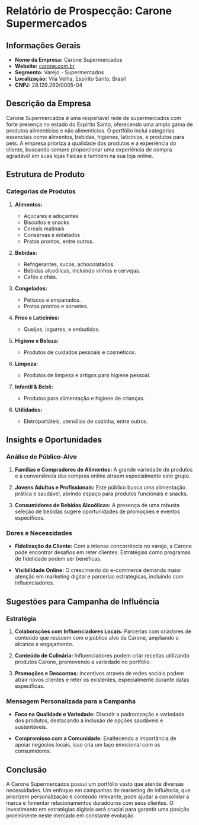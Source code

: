 # Relatório de Prospecção: Carone Supermercados

## Informações Gerais
- **Nome da Empresa:** Carone Supermercados
- **Website:** [carone.com.br](http://www.carone.com.br)
- **Segmento:** Varejo - Supermercados
- **Localização:** Vila Velha, Espírito Santo, Brasil
- **CNPJ:** 28.129.260/0005-04

## Descrição da Empresa
Carone Supermercados é uma respeitável rede de supermercados com forte presença no estado do Espírito Santo, oferecendo uma ampla gama de produtos alimentícios e não alimentícios. O portfólio inclui categorias essenciais como alimentos, bebidas, higienes, laticínios, e produtos para pets. A empresa prioriza a qualidade dos produtos e a experiência do cliente, buscando sempre proporcionar uma experiência de compra agradável em suas lojas físicas e também na sua loja online.

## Estrutura de Produto
### Categorias de Produtos
1. **Alimentos:**
   - Açúcares e adoçantes
   - Biscoitos e snacks
   - Cereais matinais
   - Conservas e enlatados
   - Pratos prontos, entre outros.

2. **Bebidas:**
   - Refrigerantes, sucos, achocolatados.
   - Bebidas alcoólicas, incluindo vinhos e cervejas.
   - Cafés e chás.

3. **Congelados:**
   - Petiscos e empanados.
   - Pratos prontos e sorvetes.

4. **Frios e Laticínios:**
   - Queijos, iogurtes, e embutidos.

5. **Higiene e Beleza:**
   - Produtos de cuidados pessoais e cosméticos.

6. **Limpeza:**
   - Produtos de limpeza e artigos para higiene pessoal.

7. **Infantil & Bebê:**
   - Produtos para alimentação e higiene de crianças.

8. **Utilidades:**
   - Eletroportáteis, utensílios de cozinha, entre outros.

## Insights e Oportunidades
### Análise de Público-Alvo
1. **Famílias e Compradores de Alimentos:** A grande variedade de produtos e a conveniência das compras online atraem especialmente este grupo.
   
2. **Jovens Adultos e Profissionais:** Este público busca uma alimentação prática e saudável, abrindo espaço para produtos funcionais e snacks.

3. **Consumidores de Bebidas Alcoólicas:** A presença de uma robusta seleção de bebidas sugere oportunidades de promoções e eventos específicos.

### Dores e Necessidades
- **Fidelização do Cliente:** Com a intensa concorrência no varejo, a Carone pode encontrar desafios em reter clientes. Estratégias como programas de fidelidade podem ser benéficas.

- **Visibilidade Online:** O crescimento do e-commerce demanda maior atenção em marketing digital e parcerias estratégicas, incluindo com influenciadores.

## Sugestões para Campanha de Influência
### Estratégia
1. **Colaborações com Influenciadores Locais:** Parcerias com criadores de conteúdo que ressoem com o público alvo da Carone, ampliando o alcance e engajamento.

2. **Conteúdo de Culinária:** Influenciadores podem criar receitas utilizando produtos Carone, promovendo a variedade no portfólio.

3. **Promoções e Descontos:** Incentivos através de redes sociais podem atrair novos clientes e reter os existentes, especialmente durante datas específicas.

### Mensagem Personalizada para a Campanha
- **Foco na Qualidade e Variedade:** Discutir a padronização e variedade dos produtos, destacando a inclusão de opções saudáveis e sustentáveis.

- **Compromisso com a Comunidade:** Enaltecendo a importância de apoiar negócios locais, isso cria um laço emocional com os consumidores.

## Conclusão
A Carone Supermercados possui um portfólio vasto que atende diversas necessidades. Um enfoque em campanhas de marketing de influência, que priorizem personalização e conteúdo relevante, pode ajudar a consolidar a marca e fomentar relacionamentos duradouros com seus clientes. O investimento em estratégias digitais será crucial para garantir uma posição proeminente neste mercado em constante evolução.